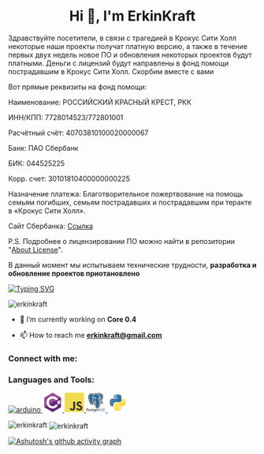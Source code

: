 <h1 align="center">Hi 👋, I'm ErkinKraft</h1>
Здравствуйте посетители, в связи с трагедией в Крокус Сити Холл некоторые наши проекты получат платную версию, а также в течение первых двух недель новое ПО и обновления некоторых проектов будут платными. Деньги с лицензий будут направлены в фонд помощи пострадавшим в Крокус Сити Холл.
Скорбим вместе с вами

Вот прямые реквизиты на фонд помощи:

Наименование: РОССИЙСКИЙ КРАСНЫЙ КРЕСТ, РКК

ИНН/КПП: 7728014523/772801001

Расчётный счёт: 40703810100020000067

Банк: ПАО Сбербанк

БИК: 044525225

Корр. счет: 30101810400000000225

Назначение платежа: Благотворительное пожертвование на помощь семьям погибших, семьям пострадавших и пострадавшим при теракте в «Крокус Сити Холл».

Сайт Сбербанка: [Ссылка](https://www.sberegaem-vmeste.ru/publications/sber-otkril-blagotvoritelnii-sbor-i-goryachuyu-liniyu-dlya-pomoschi-postradavshim-v-terakte)

P.S. Подробнее о лицензировании ПО можно найти в репозитории "[About License](https://github.com/ErkinKraft/About-License)".





В данный момент мы испытываем технические трудности, **разработка и обновление проектов приотановлено**












<a href="https://git.io/typing-svg"><img src="https://readme-typing-svg.demolab.com?font=Fira+Code&pause=1000&color=009CF7&random=false&width=435&lines=Create+new+SoftWare+for+you" alt="Typing SVG" /></a>

<p align="left"> <img src="https://komarev.com/ghpvc/?username=erkinkraft&label=Profile%20views&color=0e75b6&style=flat" alt="erkinkraft" /> </p>

- 🔭 I’m currently working on **Core 0.4**

- 📫 How to reach me **erkinkraft@gmail.com**

<h3 align="left">Connect with me:</h3>
<p align="left">
</p>

<h3 align="left">Languages and Tools:</h3>
<p align="left"> <a href="https://www.arduino.cc/" target="_blank" rel="noreferrer"> <img src="https://cdn.worldvectorlogo.com/logos/arduino-1.svg" alt="arduino" width="40" height="40"/> </a> <a href="https://www.w3schools.com/cs/" target="_blank" rel="noreferrer"> <img src="https://raw.githubusercontent.com/devicons/devicon/master/icons/csharp/csharp-original.svg" alt="csharp" width="40" height="40"/> </a> <a href="https://developer.mozilla.org/en-US/docs/Web/JavaScript" target="_blank" rel="noreferrer"> <img src="https://raw.githubusercontent.com/devicons/devicon/master/icons/javascript/javascript-original.svg" alt="javascript" width="40" height="40"/> </a> <a href="https://www.postgresql.org" target="_blank" rel="noreferrer"> <img src="https://raw.githubusercontent.com/devicons/devicon/master/icons/postgresql/postgresql-original-wordmark.svg" alt="postgresql" width="40" height="40"/> </a> <a href="https://www.python.org" target="_blank" rel="noreferrer"> <img src="https://raw.githubusercontent.com/devicons/devicon/master/icons/python/python-original.svg" alt="python" width="40" height="40"/> </a> </p>

<p><img align="left" src="https://github-readme-stats.vercel.app/api/top-langs?username=erkinkraft&show_icons=true&theme=dark&title_color=ffffff&text_color=ffffff&bg_color=000000&locale=en&layout=compact" alt="erkinkraft" /></p>

<p>&nbsp;<img align="center" src="https://github-readme-stats.vercel.app/api?username=erkinkraft&show_icons=true&theme=dark&title_color=ffffff&text_color=ffffff&locale=en" alt="erkinkraft" /></p>


[![Ashutosh's github activity graph](https://github-readme-activity-graph.vercel.app/graph?username=ErkinKraft&theme=github-compact)](https://github.com/ashutosh00710/github-readme-activity-graph)
